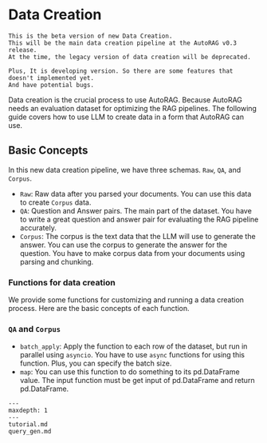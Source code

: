 # Data Creation

```{warning}
This is the beta version of new Data Creation.
This will be the main data creation pipeline at the AutoRAG v0.3 release.
At the time, the legacy version of data creation will be deprecated.

Plus, It is developing version. So there are some features that doesn't implemented yet.
And have potential bugs.
```

Data creation is the crucial process to use AutoRAG. Because AutoRAG needs an evaluation dataset for optimizing the RAG pipelines.
The following guide covers how to use LLM to create data in a form that AutoRAG can use.

## Basic Concepts

In this new data creation pipeline, we have three schemas. `Raw`, `QA`, and `Corpus`.

- `Raw`: Raw data after you parsed your documents. You can use this data to create `Corpus` data.
- `QA`: Question and Answer pairs. The main part of the dataset. You have to write a great question and answer pair for evaluating the RAG pipeline accurately.
- `Corpus`: The corpus is the text data that the LLM will use to generate the answer.
You can use the corpus to generate the answer for the question.
You have to make corpus data from your documents using parsing and chunking.

### Functions for data creation

We provide some functions for customizing and running a data creation process.
Here are the basic concepts of each function.

### `QA` and `Corpus`

- `batch_apply`: Apply the function to each row of the dataset, but run in parallel using `asyncio`.
You have to use `async` functions for using this function.
Plus, you can specify the batch size.
- `map`: You can use this function to do something to its pd.DataFrame value. The input function must be get input of pd.DataFrame and return pd.DataFrame.



```{toctree}
---
maxdepth: 1
---
tutorial.md
query_gen.md
```
